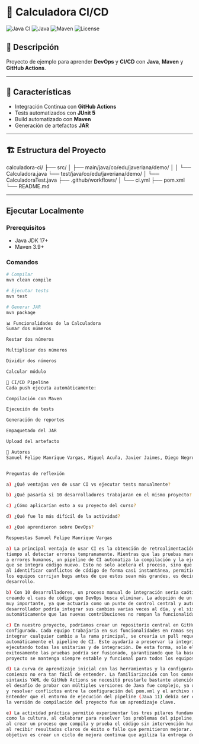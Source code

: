 # 🧮 Calculadora CI/CD
![Java CI](https://github.com/samypipe470/calculadora-ci-devops/workflows/Java%20CI%20con%20Maven/badge.svg)
![Java](https://img.shields.io/badge/Java-17-orange)
![Maven](https://img.shields.io/badge/Maven-3.9-blue)
![License](https://img.shields.io/badge/License-MIT-green)

## 📝 Descripción
Proyecto de ejemplo para aprender **DevOps** y **CI/CD** con **Java**, **Maven** y **GitHub Actions**.

---

## 🚀 Características
- Integración Continua con **GitHub Actions**
- Tests automatizados con **JUnit 5**
- Build automatizado con **Maven**
- Generación de artefactos **JAR**

---

## 🏗️ Estructura del Proyecto

calculadora-ci/
├── src/ │
├── main/java/co/edu/javeriana/demo/ │
│ └── Calculadora.java
└── test/java/co/edu/javeriana/demo/ │
└── CalculadoraTest.java ├── .github/workflows/ │
└── ci.yml
├── pom.xml
└── README.md

---

## Ejecutar Localmente

### Prerequisitos
- Java JDK 17+
- Maven 3.9+

### Comandos
```bash
# Compilar
mvn clean compile

# Ejecutar tests
mvn test

# Generar JAR
mvn package

📊 Funcionalidades de la Calculadora
Sumar dos números

Restar dos números

Multiplicar dos números

Dividir dos números

Calcular módulo

🔄 CI/CD Pipeline
Cada push ejecuta automáticamente:

Compilación con Maven

Ejecución de tests

Generación de reportes

Empaquetado del JAR

Upload del artefacto

👥 Autores
Samuel Felipe Manrique Vargas, Miguel Acuña, Javier Jaimes, Diego Negro - Proyecto del curso de Fundamentos de Ingeniería de Software


Preguntas de reflexión

a) ¿Qué ventajas ven de usar CI vs ejecutar tests manualmente?

b) ¿Qué pasaría si 10 desarrolladores trabajaran en el mismo proyecto?

c) ¿Cómo aplicarían esto a su proyecto del curso?

d) ¿Qué fue lo más difícil de la actividad?

e) ¿Qué aprendieron sobre DevOps?

Respuestas Samuel Felipe Manrique Vargas

a) La principal ventaja de usar CI es la obtención de retroalimentación rápida y la reducción de 
tiempo al detectar errores tempranamente. Mientras que las pruebas manuales son lentas y propensas
a errores humanos, un pipeline de CI automatiza la compilación y la ejecución de tests cada vez 
que se integra código nuevo. Esto no solo acelera el proceso, sino que previene que ta integracion sea caotica 
al identificar conflictos de código de forma casi instantánea, permitiendo que 
los equipos corrijan bugs antes de que estos sean más grandes, es decir, durante la fase de 
desarrollo.

b) Con 10 desarrolladores, un proceso manual de integración sería caótico y propenso a conflictos, 
creando el caos de código que DevOps busca eliminar. La adopción de un pipeline de CI se volvería 
muy importante, ya que actuaría como un punto de control central y automatizado. Cada 
desarrollador podría integrar sus cambios varias veces al día, y el sistema verificaría 
automáticamente que las nuevas contribuciones no rompan la funcionalidad existente.

c) En nuestro proyecto, podríamos crear un repositorio central en GitHub con un pipeline de CI 
configurado. Cada equipo trabajaría en sus funcionalidades en ramas separadas y antes de 
integrar cualquier cambio a la rama principal, se crearía un pull request que activaría 
automáticamente el pipeline de CI. Este ayudaría a preservar la integridad y la calidad, 
ejecutando todas las unitarias y de integración. De esta forma, solo el código que pase 
exitosamente las pruebas podría ser fusionado, garantizando que la base del código del 
proyecto se mantenga siempre estable y funcional para todos los equipos.

d) La curva de aprendizaje inicial con las herramientas y la configuración del pipeline al 
comienzo no era tan fácil de entender. La familiarización con los comandos de Maven y la 
sintaxis YAML de GitHub Actions se necesitó prestarle bastante atención y específicamente, 
el desafío de probar con múltiples versiones de Java fue complejo, ya que implicó diagnosticar 
y resolver conflictos entre la configuración del pom.xml y el archivo del workflow. 
Entender que el entorno de ejecución del pipeline (Java 11) debía ser compatible con 
la versión de compilación del proyecto fue un aprendizaje clave.

e) La actividad práctica permitió experimentar los tres pilares fundamentales de DevOps: 
como la cultura, al colaborar para resolver los problemas del pipeline, la automatización, 
al crear un proceso que compila y prueba el código sin intervención humana y la medición, 
al recibir resultados claros de éxito o fallo que permitieron mejorar. Aprendí que el 
objetivo es crear un ciclo de mejora continua que agiliza la entrega de software de calidad.